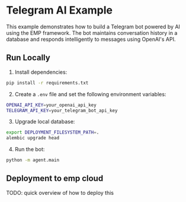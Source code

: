 # Telegram AI Example

This example demonstrates how to build a Telegram bot powered by AI using the EMP framework. The bot maintains conversation history in a database and responds intelligently to messages using OpenAI's API.

## Run Locally

1. Install dependencies:


```bash
pip install -r requirements.txt
```

2. Create a `.env` file and set the following environment variables:

```bash
OPENAI_API_KEY=your_openai_api_key
TELEGRAM_API_KEY=your_telegram_bot_api_key
```

3. Upgrade local database:

```bash
export DEPLOYMENT_FILESYSTEM_PATH=.
alembic upgrade head
```

4. Run the bot:

```bash
python -m agent.main
```


## Deployment to emp cloud

TODO: quick overview of how to deploy this
